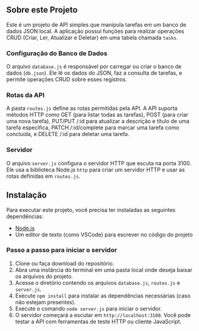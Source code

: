 ## Sobre este Projeto
Este é um projeto de API simples que manipula tarefas em um banco de dados JSON local. A aplicação possui funções para realizar operações CRUD (Criar, Ler, Atualizar e Deletar) em uma tabela chamada `tasks`.

### Configuração do Banco de Dados
O arquivo `database.js` é responsável por carregar ou criar o banco de dados (`db.json`). Ele lê os dados do JSON, faz a consulta de tarefas, e permite operações CRUD sobre esses registros.

### Rotas da API
A pasta `routes.js` define as rotas permitidas pela API. A API suporta métodos HTTP como GET (para listar todas as tarefas), POST (para criar uma nova tarefa), PUT/PUT /:id para atualizar a descrição e título de uma tarefa específica, PATCH /:id/complete para marcar uma tarefa como concluída, e DELETE /:id para deletar uma tarefa.

### Servidor
O arquivo `server.js` configura o servidor HTTP que escuta na porta 3100. Ele usa a biblioteca Node.js `http` para criar um servidor HTTP e usar as rotas definidas em `routes.js`.

## Instalação
Para executar este projeto, você precisa ter instaladas as seguintes dependências:
- [Node.js](https://nodejs.org/)
- Um editor de texto (como VSCode) para escrever no código do projeto

### Passo a passo para iniciar o servidor
1. Clone ou faça download do repositório.
2. Abra uma instância do terminal em uma pasta local onde deseja baixar os arquivos do projeto.
3. Acesse o diretório contendo os arquivos `database.js`, `routes.js` e `server.js`.
4. Execute `npm install` para instalar as dependências necessárias (caso não estejam presentes).
5. Execute o comando `node server.js` para iniciar o servidor.
6. O servidor começará a escutar em `http://localhost:3100`. Você pode testar a API com ferramentas de teste HTTP ou cliente JavaScript.
